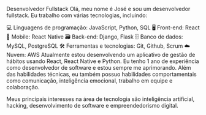 Desenvolvedor Fullstack
Olá, meu nome é José e sou um desenvolvedor fullstack. Eu trabalho com várias tecnologias, incluindo:

💻 Linguagens de programação: JavaScript, Python, SQL
🖥️ Front-end: React
📱 Mobile: React Native
🗃️ Back-end: Django, Flask
🗄️ Banco de dados: MySQL, PostgreSQL
🛠️ Ferramentas e tecnologias: Git, Github, Scrum
☁️ Nuvem: AWS
Atualmente estou desenvolvendo um aplicativo de gestão de hábitos usando React, React Native e Python. Eu tenho 1 ano de experiência como desenvolvedor de software e estou sempre me aprimorando. Além das habilidades técnicas, eu também possuo habilidades comportamentais como comunicação, inteligência emocional, trabalho em equipe e colaboração.

Meus principais interesses na área de tecnologia são inteligência artificial, hacking, desenvolvimento de software e empreendedorismo digital.
